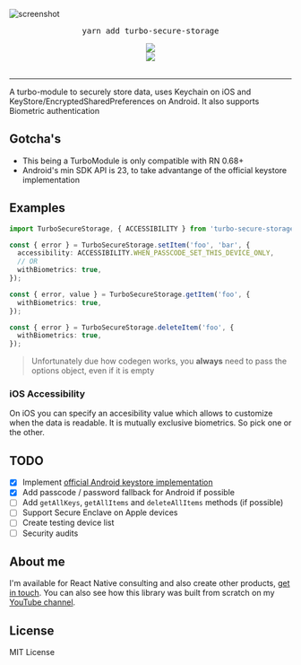 ![screenshot](https://github.com/ospfranco/turbo-secure-storage/blob/main/header.png?raw=true)

<pre align="center">yarn add turbo-secure-storage</pre>

<div align="center">
  <a align="center" href="https://github.com/ospfranco?tab=followers">
    <img src="https://img.shields.io/github/followers/ospfranco?label=Follow%20%40ospfranco&style=social" />
  </a>
  <br />
  <a align="center" href="https://twitter.com/ospfranco">
    <img src="https://img.shields.io/twitter/follow/ospfranco?label=Follow%20%40ospfranco&style=social" />
  </a>
</div>
<br />

---

A turbo-module to securely store data, uses Keychain on iOS and KeyStore/EncryptedSharedPreferences on Android. It also supports Biometric authentication

## Gotcha's

- This being a TurboModule is only compatible with RN 0.68+
- Android's min SDK API is 23, to take advantange of the official keystore implementation

## Examples

```ts
import TurboSecureStorage, { ACCESSIBILITY } from 'turbo-secure-storage';

const { error } = TurboSecureStorage.setItem('foo', 'bar', {
  accessibility: ACCESSIBILITY.WHEN_PASSCODE_SET_THIS_DEVICE_ONLY,
  // OR
  withBiometrics: true,
});

const { error, value } = TurboSecureStorage.getItem('foo', {
  withBiometrics: true,
});

const { error } = TurboSecureStorage.deleteItem('foo', {
  withBiometrics: true,
});
```

> Unfortunately due how codegen works, you **always** need to pass the options object, even if it is empty

### iOS Accessibility

On iOS you can specify an accesibility value which allows to customize when the data is readable. It is mutually exclusive biometrics. So pick one or the other.

## TODO

- [x] Implement [official Android keystore implementation](https://github.com/android/security-samples/blob/master/BiometricLoginKotlin/app/src/main/java/com/example/biometricloginsample/CryptographyManager.kt#L78)
- [x] Add passcode / password fallback for Android if possible
- [ ] Add `getAllKeys`, `getAllItems` and `deleteAllItems` methods (if possible)
- [ ] Support Secure Enclave on Apple devices
- [ ] Create testing device list
- [ ] Security audits

## About me

I'm available for React Native consulting and also create other products, [get in touch](https://ospfranco.com). You can also see how this library was built from scratch on my [YouTube channel](https://www.youtube.com/watch?v=U0shm20ClkU).

## License

MIT License
